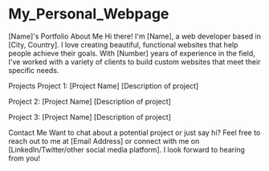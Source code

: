 # My_Personal_Webpage
[Name]'s Portfolio
About Me
Hi there! I'm [Name], a web developer based in [City, Country]. I love creating beautiful, functional websites that help people achieve their goals. With [Number] years of experience in the field, I've worked with a variety of clients to build custom websites that meet their specific needs.

Projects
Project 1: [Project Name]
[Description of project]

Project 2: [Project Name]
[Description of project]

Project 3: [Project Name]
[Description of project]

Contact Me
Want to chat about a potential project or just say hi? Feel free to reach out to me at [Email Address] or connect with me on [LinkedIn/Twitter/other social media platform]. I look forward to hearing from you!